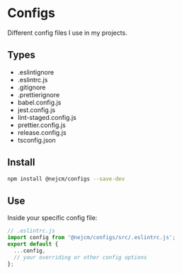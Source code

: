 # Configs

Different config files I use in my projects.

## Types

- .eslintignore
- .eslintrc.js
- .gitignore
- .prettierignore
- babel.config.js
- jest.config.js
- lint-staged.config.js
- prettier.config.js
- release.config.js
- tsconfig.json

## Install

```bash
npm install @nejcm/configs --save-dev
```

## Use

Inside your specific config file:

```js
// .eslintrc.js
import config from '@nejcm/configs/src/.eslintrc.js';
export default {
  ...config,
  // your overriding or other config options
};
```
